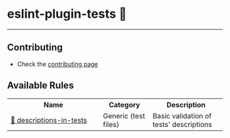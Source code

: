 # eslint-plugin-tests 🐒

---

## Contributing

- Check the
  [contributing page](https://github.com/matthizou/eslint-plugin-tests/blob/main/CONTRIBUTING.md)

## Available Rules

<table>
    <tr>
      <th style="width: 200px">Name</th>
      <th style="width: 100px">Category</th>
      <th>Description</th>
    </tr>
    <tr>
     <td>
     <a href="https://github.com/matthizou/eslint-plugin-tests/blob/main/docs/descriptions-in-tests.md"> 🌟  descriptions-in-tests</a>
     </td>
     <td>Generic (test files)</td>
     <td>
     Basic validation of tests' descriptions
     </td>
    </tr>
</table>
